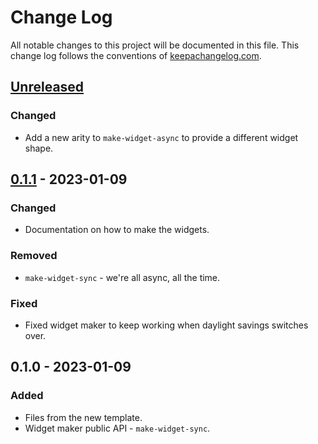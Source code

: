 # Change Log
All notable changes to this project will be documented in this file. This change log follows the conventions of [keepachangelog.com](http://keepachangelog.com/).

## [Unreleased]
### Changed
- Add a new arity to `make-widget-async` to provide a different widget shape.

## [0.1.1] - 2023-01-09
### Changed
- Documentation on how to make the widgets.

### Removed
- `make-widget-sync` - we're all async, all the time.

### Fixed
- Fixed widget maker to keep working when daylight savings switches over.

## 0.1.0 - 2023-01-09
### Added
- Files from the new template.
- Widget maker public API - `make-widget-sync`.

[Unreleased]: https://sourcehost.site/your-name/kitchen/compare/0.1.1...HEAD
[0.1.1]: https://sourcehost.site/your-name/kitchen/compare/0.1.0...0.1.1
